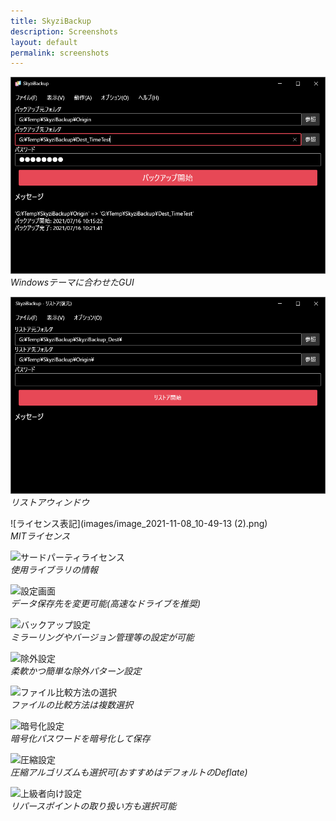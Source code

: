 ```yaml
---
title: SkyziBackup
description: Screenshots
layout: default
permalink: screenshots
---
```


![メインウィンドウ](images/main.png)  
*Windowsテーマに合わせたGUI*

![リストアウィンドウ](images/image_2021-11-08_10-49-13.png)  
*リストアウィンドウ*

![ライセンス表記](images/image_2021-11-08_10-49-13 (2).png)  
*MITライセンス*

![サードパーティライセンス](https://user-images.githubusercontent.com/38061609/140841065-5b1eb873-57f4-49cc-9496-244dd5f1898a.png)  
*使用ライブラリの情報*

![設定画面](https://user-images.githubusercontent.com/38061609/140841063-4f246e3c-3afb-4810-b90d-1ef8ce595f86.png)  
*データ保存先を変更可能(高速なドライブを推奨)*

![バックアップ設定](https://user-images.githubusercontent.com/38061609/140841061-a5ca6a4a-96f3-45ca-ab1c-3b2f21ff0d57.png)  
*ミラーリングやバージョン管理等の設定が可能*

![除外設定](https://user-images.githubusercontent.com/38061609/140841059-254401ea-6803-41c2-9c13-b677a118c340.png)  
*柔軟かつ簡単な除外パターン設定*

![ファイル比較方法の選択](https://user-images.githubusercontent.com/38061609/140841058-9b799bac-a920-4a17-97b4-33c462af66f5.png)  
*ファイルの比較方法は複数選択*

![暗号化設定](https://user-images.githubusercontent.com/38061609/140841057-00301a63-7dfe-4577-9eb0-1a690618b5ed.png)  
*暗号化パスワードを暗号化して保存*

![圧縮設定](https://user-images.githubusercontent.com/38061609/140841054-70c6865a-7df5-48d2-9706-32ef37458fab.png)  
*圧縮アルゴリズムも選択可(おすすめはデフォルトのDeflate)*

![上級者向け設定](https://user-images.githubusercontent.com/38061609/140841051-778e0fbb-dbfd-4a83-a132-9c60403ad425.png)  
*リパースポイントの取り扱い方も選択可能*

